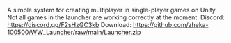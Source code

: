 A simple system for creating multiplayer in single-player games on Unity
Not all games in the launcher are working correctly at the moment.
Discord: https://discord.gg/F2sHzGC3kb
Download: https://github.com/zheka-100500/WW_Launcher/raw/main/Launcher.zip
